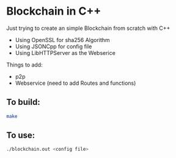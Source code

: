 # Blockchain in C++

Just trying to create an simple Blockchain from scratch with C++

- Using OpenSSL for sha256 Algorithm
- Using JSONCpp for config file
- Using LibHTTPServer as the Webserice

Things to add:

- p2p
- Webservice (need to add Routes and functions)

## To build:

```bash
make
```

## To use:

```bash
./blockchain.out <config file>
```
